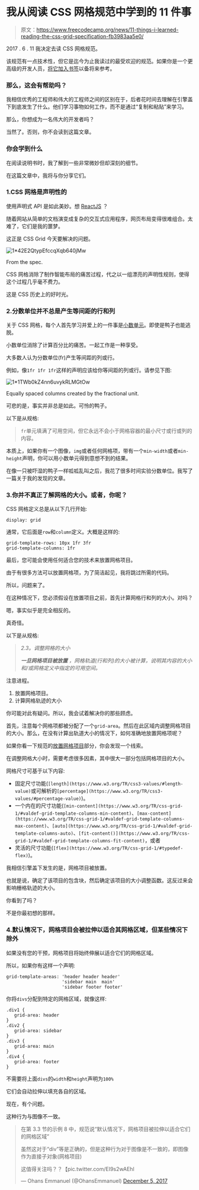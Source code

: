 # 我从阅读 CSS 网格规范中学到的 11 件事

> 原文：<https://www.freecodecamp.org/news/11-things-i-learned-reading-the-css-grid-specification-fb3983aa5e0/>

2017 . 6 . 11 我决定去读 CSS 网格规范。

该规范有一点技术性，但它是迄今为止我读过的最受欢迎的规范。如果你是一个更高级的开发人员，[将它加入书签](https://www.w3.org/TR/css-grid-1/)以备将来参考。

### 那么，这会有帮助吗？

我相信优秀的工程师和伟大的工程师之间的区别在于，后者花时间去理解在引擎盖下到底发生了什么。他们学习事物如何工作，而不是通过“复制和粘贴”来学习。

那么，你想成为一名伟大的开发者吗？

当然了。否则，你不会读到这篇文章。

### 你会学到什么

在阅读说明书时，我了解到一些非常微妙但却深刻的细节。

在这篇文章中，我将与你分享它们。

### 1.CSS 网格是声明性的

使用声明式 API 是如此美妙。想 [ReactJS](http://reactjs.org) ？

随着网站从简单的文档演变成复杂的交互式应用程序，网页布局变得很难组合。太难了，它们是我的噩梦。

这正是 CSS Grid 今天要解决的问题。

![1*42E2QtypEfccqXqb640jMw](img/0a3cf78ca02db0081934b6f1a9e644ad.png)

From the spec.

CSS 网格消除了制作智能布局的痛苦过程，代之以一组漂亮的声明性规则，使得这个过程几乎毫不费力。

这是 CSS 历史上的好时光。

### 2.分数单位并不总是产生等间距的行和列

关于 CSS 网格，每个人首先学习并爱上的一件事是[小数单元](https://medium.com/flexbox-and-grids/the-css-fractional-unit-fr-in-approachable-plain-language-fdc47bd387f7)。即使是鸭子也能逃脱。

小数单位消除了计算百分比的痛苦。一起工作是一种享受。

大多数人认为分数单位(fr)产生等间距的列或行。

例如，像`1fr 1fr 1fr`这样的声明应该给你等间距的列或行。请参见下图:

![1*1TWb0kZ4nn6uvykRLMGtOw](img/2b284d22408fd5113e83df83270686b1.png)

Equally spaced columns created by the fractional unit.

可悲的是，事实并非总是如此。可怜的鸭子。

以下是从规格:

> `fr`单元填满了可用空间，但它永远不会小于网格容器的最小尺寸或行或列的内容。

本质上，如果你有一个图像，`img`或者任何网格项，带有一个`min-width`或者`min-height`声明，你可以用小数单元得到意想不到的结果。

在像一只被吓湿的鸭子一样呱呱乱叫之后，我花了很多时间实验分数单位。我写了一篇关于我的发现的文章。

### 3.你并不真正了解网格的大小。或者，你呢？

CSS 网格定义总是从以下几行开始:

```
display: grid
```

通常，它后面是`row`和`column`定义。大概是这样的:

```
grid-template-rows: 10px 1fr 3fr
grid-template-columns: 1fr
```

最后，您可能会使用任何适合您的技术来放置网格项目。

由于有很多方法可以放置网格项，为了简洁起见，我将跳过所需的代码。

所以，问题来了。

在这种情况下，您必须假设在放置项目之前，首先计算网格行和列的大小。对吗？

嗯，事实似乎是完全相反的。

真奇怪。

以下是从规格:

> *2.3。调整网格的大小*
> 
> ***一旦网格项目被放置*** *，网格轨道(行和列)的大小被计算，说明其内容的大小和/或网格定义中指定的可用空间。*

注意进程。

1.  放置网格项目。
2.  计算网格轨迹的大小

你可能对此有疑问。所以，我会试着解决你的那些顾虑。

首先，注意每个网格项都被分配了一个`grid-area`。然后在此区域内调整网格项目的大小。那么，在没有计算出轨道大小的情况下，如何准确地放置网格项呢？

如果你看一下规范的[放置网格项目](https://www.w3.org/TR/css-grid-1/#placement)部分，你会发现一个线索。

在调整网格大小时，需要考虑很多因素，其中很大一部分包括网格项目的大小。

网格尺寸可基于以下内容:

*   固定尺寸功能(`[length](https://www.w3.org/TR/css3-values/#length-value)`或可解析的`[percentage](https://www.w3.org/TR/css3-values/#percentage-value)`)。
*   一个内在的尺寸功能(`[min-content](https://www.w3.org/TR/css-grid-1/#valdef-grid-template-columns-min-content)`、`[max-content](https://www.w3.org/TR/css-grid-1/#valdef-grid-template-columns-max-content)`、`[auto](https://www.w3.org/TR/css-grid-1/#valdef-grid-template-columns-auto)`、`[fit-content()](https://www.w3.org/TR/css-grid-1/#valdef-grid-template-columns-fit-content)`，或者
*   灵活的尺寸功能(`[flex](https://www.w3.org/TR/css-grid-1/#typedef-flex)`)。

我相信引擎盖下发生的是，网格项目被放置。

也就是说，确定了该项目的包含块，然后确定该项目的大小调整函数。这反过来会影响栅格轨迹的大小。

你看到了吗？

不是你最初想的那样。

### 4.默认情况下，网格项目会被拉伸以适合其网格区域，但某些情况下除外

如果没有您的干预，网格项目将始终伸展以适合它们的网格区域。

所以，如果你有这样一个声明:

```
grid-template-areas: 'header header header'
                     'sidebar main  main'
                     'sidebar footer footer'
```

你将`divs`分配到特定的网格区域，就像这样:

```
.div1 {
   grid-area: header
}
.div2 {
   grid-area: sidebar
}
.div3 {
   grid-area: main
}
.div4 {
   grid-area: footer
}
```

不需要将上面`divs`的`width`和`height`声明为`100%`

它们会自动拉伸以填充各自的区域。

现在，有个问题。

这种行为与图像不一致。

> 在第 3.3 节的示例 8 中，规范说“默认情况下，网格项目被拉伸以适合它们的网格区域”
> 
> 虽然这对于“div”等是正确的，但是这种行为对于图像是不一致的，即图像作为直接子对象(网格项目)
> 
> 这值得关注吗？？【pic.twitter.com/EI9s2wAEhl 
> 
> — Ohans Emmanuel (@OhansEmmanuel) [December 5, 2017](https://twitter.com/OhansEmmanuel/status/937989769199538177?ref_src=twsrc%5Etfw)